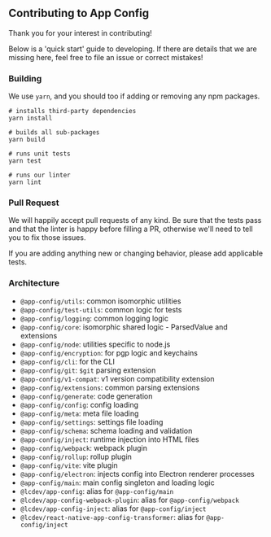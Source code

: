 ## Contributing to App Config

Thank you for your interest in contributing!

Below is a 'quick start' guide to developing. If there are details
that we are missing here, feel free to file an issue or correct mistakes!

### Building

We use `yarn`, and you should too if adding or removing any npm packages.

```
# installs third-party dependencies
yarn install

# builds all sub-packages
yarn build

# runs unit tests
yarn test

# runs our linter
yarn lint
```

### Pull Request

We will happily accept pull requests of any kind. Be sure that the tests
pass and that the linter is happy before filling a PR, otherwise we'll
need to tell you to fix those issues.

If you are adding anything new or changing behavior, please add applicable tests.

### Architecture

- `@app-config/utils`: common isomorphic utilities
- `@app-config/test-utils`: common logic for tests
- `@app-config/logging`: common logging logic
- `@app-config/core`: isomorphic shared logic - ParsedValue and extensions
- `@app-config/node`: utilities specific to node.js
- `@app-config/encryption`: for pgp logic and keychains
- `@app-config/cli`: for the CLI
- `@app-config/git`: `$git` parsing extension
- `@app-config/v1-compat`: v1 version compatibility extension
- `@app-config/extensions`: common parsing extensions
- `@app-config/generate`: code generation
- `@app-config/config`: config loading
- `@app-config/meta`: meta file loading
- `@app-config/settings`: settings file loading
- `@app-config/schema`: schema loading and validation
- `@app-config/inject`: runtime injection into HTML files
- `@app-config/webpack`: webpack plugin
- `@app-config/rollup`: rollup plugin
- `@app-config/vite`: vite plugin
- `@app-config/electron`: injects config into Electron renderer processes
- `@app-config/main`: main config singleton and loading logic
- `@lcdev/app-config`: alias for `@app-config/main`
- `@lcdev/app-config-webpack-plugin`: alias for `@app-config/webpack`
- `@lcdev/app-config-inject`: alias for `@app-config/inject`
- `@lcdev/react-native-app-config-transformer`: alias for `@app-config/inject`
